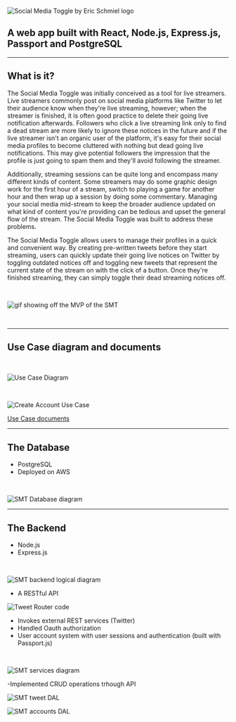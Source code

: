 ![Social Media Toggle by Eric Schmiel logo](https://eschmiel.github.io/smt-logo.png)

## A web app built with React, Node.js, Express.js, Passport and PostgreSQL

---

## What is it?

The Social Media Toggle was initially conceived as a tool for live streamers. Live streamers commonly post on social media platforms like Twitter to let their audience know when they're live streaming, however;
when the streamer is finished, it is often good practice to delete their going live notification afterwards. Followers who click a live streaming link only to find a dead stream are more likely to ignore these notices in the future
and if the live streamer isn't an organic user of the platform, it's easy for their social media profiles to become cluttered with nothing but dead going live notifications. This may give potential followers the impression that
the profile is just going to spam them and they'll avoid following the streamer.

Additionally, streaming sessions can be quite long and encompass many different kinds of content. Some streamers may do some graphic design work for the first hour of a stream, switch to playing a game for another hour and then wrap
up a session by doing some commentary. Managing your social media mid-stream to keep the broader audience updated on what kind of content you're providing can be tedious and upset the general flow of the stream. The Social Media Toggle
was built to address these problems.

The Social Media Toggle allows users to manage their profiles in a quick and convenient way. By creating pre-written tweets before they start streaming, users can quickly update their going live notices on Twitter by toggling
outdated notices off and toggling new tweets that represent the current state of the stream on with the click of a button. Once they're finished streaming, they can simply toggle their dead streaming notices off.

<br/>

![gif showing off the MVP of the SMT](https://eschmiel.github.io/smt-mvp.gif)

<br/>

---

## Use Case diagram and documents

<br/>

![Use Case Diagram](https://eschmiel.github.io/SMT-use-case.png)

<br/>

![Create Account Use Case](https://eschmiel.github.io/use-case-create-account.png)

[Use Case documents](https://drive.google.com/drive/folders/1E_K8H-9OMsDODiz7Er63GX56ch23hH9I?usp=sharing)

---

## The Database

- PostgreSQL
- Deployed on AWS

<br/>

![SMT Database diagram](https://eschmiel.github.io/SMT-Database.png)

---

## The Backend

- Node.js
- Express.js

<br/>

![SMT backend logical diagram](https://eschmiel.github.io/SMT-logical-diagram.png)

- A RESTful API

![Tweet Router code](https://eschmiel.github.io/tweetRouter.png)

- Invokes external REST services (Twitter)
- Handled Oauth authorization
- User account system with user sessions and authentication (built with Passport.js)

<br/>

![SMT services diagram](https://eschmiel.github.io/smt-services.png)

-Implemented CRUD operations trhough API

![SMT tweet DAL](https://eschmiel.github.io/SMT-tweet-DAL.png)

![SMT accounts DAL](https://eschmiel.github.io/SMT-accounts-DAL.png)